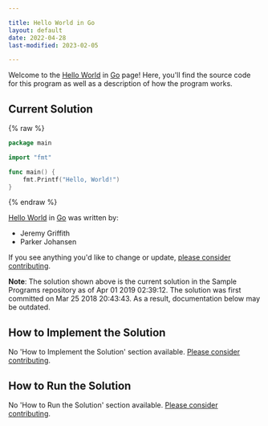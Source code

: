 ```yaml
---

title: Hello World in Go
layout: default
date: 2022-04-28
last-modified: 2023-02-05

---
```


Welcome to the [Hello World](https://sampleprograms.io/projects/hello-world) in [Go](https://sampleprograms.io/languages/go) page! Here, you'll find the source code for this program as well as a description of how the program works.

## Current Solution

{% raw %}

```go
package main

import "fmt"

func main() {
	fmt.Printf("Hello, World!")
}
```

{% endraw %}

[Hello World](https://sampleprograms.io/projects/hello-world) in [Go](https://sampleprograms.io/languages/go) was written by:

- Jeremy Griffith
- Parker Johansen

If you see anything you'd like to change or update, [please consider contributing](https://github.com/TheRenegadeCoder/sample-programs).

**Note**: The solution shown above is the current solution in the Sample Programs repository as of Apr 01 2019 02:39:12. The solution was first committed on Mar 25 2018 20:43:43. As a result, documentation below may be outdated.

## How to Implement the Solution

No 'How to Implement the Solution' section available. [Please consider contributing](https://github.com/TheRenegadeCoder/sample-programs-website).

## How to Run the Solution

No 'How to Run the Solution' section available. [Please consider contributing](https://github.com/TheRenegadeCoder/sample-programs-website).